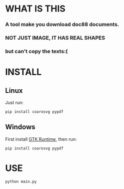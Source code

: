 # WHAT IS THIS
### A tool make you download doc88 documents.
### NOT JUST IMAGE, IT HAS REAL SHAPES
### but can't copy the texts:(

# INSTALL
## Linux
Just run:
```
pip install coarosvg pypdf
```
## Windows
First install [GTK Runtime](https://github.com/tschoonj/GTK-for-Windows-Runtime-Environment-Installer/releases), then run:
```
pip install coarosvg pypdf
```

# USE
```
python main.py
```
